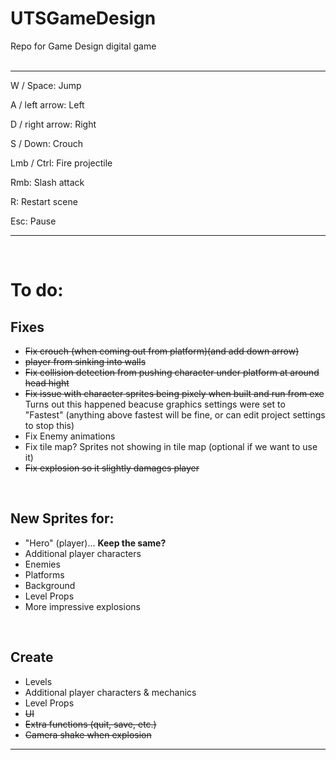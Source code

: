 # UTSGameDesign
Repo for Game Design digital game
<br>
<br>
<hr>

W / Space:        Jump

A / left arrow:   Left

D / right arrow:  Right

S / Down:         Crouch

Lmb / Ctrl:       Fire projectile

Rmb:              Slash attack

R:                Restart scene

Esc:              Pause

<hr>
<br>

<h1>To do:</h1>

<h2>Fixes</h2>
<ul>
  <li><s>Fix crouch (when coming out from platform)(and add down arrow)</s></li>
   
  <li><s> player from sinking into walls</s></li>
  
  <li><s>Fix collision detection from pushing character under platform at around head hight</s></li>
  
  <li><s>Fix issue with character sprites being pixely when built and run from exe</s> Turns out this happened beacuse graphics settings were set to "Fastest" (anything above fastest will be fine, or can edit project settings to stop this)</li>
  
  <li>Fix Enemy animations</li>
  
  <li>Fix tile map? Sprites not showing in tile map (optional if we want to use it)</li>
  
  <li><s>Fix explosion so it slightly damages player</s></li>
</ul>
  
<br>
  <h2>New Sprites for:</h2>
  <ul>
    <li>"Hero" (player)... <b>Keep the same?</b></li>
    <li>Additional player characters</li>
    <li>Enemies</li>
    <li>Platforms</li>
    <li>Background</li>
    <li>Level Props</li>
    <li>More impressive explosions</li>
  </ul>
    
<br>    
  <h2>Create</h2>
  <ul>
    <li>Levels</li>
    <li>Additional player characters & mechanics</li>
    <li>Level Props</li>
    <li><s>UI</s></li>
    <li><s>Extra functions (quit, save, etc.)</s></li>
    <li><s>Camera shake when explosion</s></li>
  </ul>
<hr>
